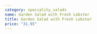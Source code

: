 ```yaml
---
category: speciality_salads
name: Garden Salad with Fresh Lobster
title: Garden Salad with Fresh Lobster
price: "31.95"
---
```

